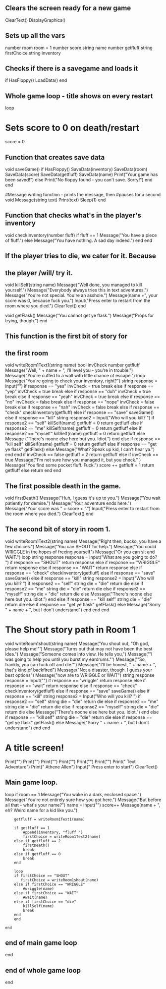 ## Clears the screen ready for a new game
ClearText()
DisplayGraphics()

## Sets up all the vars
number room
room = 1
number score
string name
number getfluff
string firstChoice
string inventory
    
## Checks if there is a savegame and loads it
if HasFloppy()
    LoadData()
    end
    
## Whole game loop - title shows on every restart    
loop

# Sets score to 0 on death/restart
score = 0

## Function that creates save data
void saveGame()
    if HasFloppy()
    SaveData(inventory)
    SaveData(room)
    SaveData(score)
    SaveData(getfluff)
    SaveData(name)
    Print("Your game has been saved!")
    else
    Print("No floppy found - you can't save. Sorry!")
    end
end

#Message writing function - prints the message, then
#pauses for a second
void Message(string text)
    Print(text)
    Sleep(1)
end

## Function that checks what's in the player's inventory
void checkInventory(number fluff)
    if fluff == 1
    Message("You have a piece of fluff.")
    else
    Message("You have nothing. A sad day indeed.")
    end
end

## If the player tries to die, we cater for it. Because
## the player /will/ try it.
void killSelf(string name)
    Message("Well done, you managed to kill yourself.")
    Message("Everybody always tries this in text adventures.")
    Message("You're not special. You're an asshole.")
    Message(name +", your score was 0, because fuck you.")
    Input("Press enter to restart from the room where you died.")
    ClearText()
end

void getFlask()
    Message("You cannot get ye flask.")
    Message("Props for trying, though.")
end

## This function is the first bit of story for 
## the first room    
void writeRoom1Text1(string name)
    bool invCheck
    number getfluff
    Message("Well, " + name + ", I'll level you - you're in trouble.")
    Message("You're cuffed to a wall with little chance of escape.")
    loop
    Message("You're going to check your inventory, right?")
    string response = Input("")
    if response == "yes"
    invCheck = true
    break
    else if response == "yep"
    invCheck = true
    break
    else if response == "duh"
    invCheck = true
    break
    else if response == "yeah"
    invCheck = true
    break
    else if response == "no"
    invCheck = false
    break
    else if response == "nope"
    invCheck = false
    break
    else if response == "nah"
    invCheck = false
    break
    else if response == "check"
    checkInventory(getfluff)
    else if response == "save"
    saveGame()
    else if response == "kill"
        string response2 = Input("Who will you kill? ")
        if response2 == "self"
        killSelf(name)
        getfluff = 0 
        return getfluff
        else if response2 == "me"
        killSelf(name)
        getfluff = 0 
        return getfluff
        else if response2 == "myself"
        killSelf(name)
        getfluff = 0 
        return getfluff
        else
        Message ("There's noone else here but you. Idiot.")
        end
    else if response == "kill self"
    killSelf(name)
    getfluff = 0 
    return getfluff
    else if response == "get ye flask"
    getFlask()
    else
    Message("What? Speak up kid, I can't hear ya.")
    end
    end
    if invCheck == false
        getfluff = 2
    return getfluff
    else if invCheck == true
    Message("I'm not sure how you managed it, but you check." )
    Message("You find some pocket fluff. Fuck.")
    score ++
    getfluff = 1
    return getfluff
    else
    return
    end
end

## The first possible death in the game.
void firstDeath()
    Message("Huh, I guess it's up to you.")
    Message("You wait patiently for demise.")
    Message("Your adventure ends here.")
    Message("Your score was " + score + ".")
    Input("Press enter to restart from the room where you died.")
    ClearText()
end

## The second bit of story in room 1.
void writeRoom1Text2(string name)
    Message("Right then, bucko, you have a few choices.")
    Message("You can SHOUT for help.")
    Message("You could WRIGGLE in the hopes of freeing yourself")
    Message("Or you can sit and WAIT.")
    loop
    string response
    response = Input("What are you going to do? ")
    if response == "SHOUT"
    return response
    else if response == "WRIGGLE"
    return response
    else if response == "WAIT"
    return response
    else if response == "check"
    checkInventory(getfluff)
    else if response == "save"
    saveGame()
    else if response == "kill"
        string response2 = Input("Who will you kill? ")
        if response2 == "self"
        string die = "die"
        return die
        else if response2 == "me"
        string die = "die"
        return die
        else if response2 == "myself"
        string die = "die"
        return die
        else
        Message("There's noone else here but you. Idiot.")
        end
    else if response == "kill self"
    string die = "die"
    return die 
    else if response == "get ye flask"
    getFlask()
    else
    Message("Sorry " + name + ", but I don't understand")
    end
    end
end

# The Shout story path in Room 1

void writeRoom1shout(string name)
    Message('You shout out, "Oh god, please help me!"')
    Message("Turns out that may not have been the best idea.")
    Message("Someone comes into view. He tells you,")
    Message('"I was going to help you until you burst my eardrums."')
    Message('"So, frankly, you can fuck off and die."') 
    Message("I'll be honest, " + name + ", that's kind of backfired")
    Message("Not a disaster, though. I guess your best options")
    Message("now are to WRIGGLE or WAIT")
    string response
    response = Input("")
    if response == "wriggle"
        return response
    else if response == "wait"
        return response
    else if response == "check"
        checkInventory(getfluff)
    else if response == "save"
        saveGame()
    else if response == "kill"
        string response2 = Input("Who will you kill? ")
        if response2 == "self"
        string die = "die"
        return die
        else if response2 == "me"
        string die = "die"
        return die
        else if response2 == "myself"
        string die = "die"
        return die
        else
        Message("There's noone else here but you. Idiot.")
        end
    else if response == "kill self"
    string die = "die"
    return die 
    else if response == "get ye flask"
    getFlask()
    else
    Message("Sorry " + name + ", but I don't understand")
    end
end

# A title screen!
Print("")
Print("")
Print("")
Print("")
Print("")
Print("")
Print("                         Text Adventure")
Print("                          Athene Allen")
Input("                      Press enter to start")
ClearText()



## Main game loop.
loop
    if room == 1
        Message("You wake in a dark, enclosed space.")
        Message("You're not entirely sure how you got here.")
        Message("But before all that - what's your name?")
        name = Input("")
        score++
        Message(name + ", eh? Weird name for a kid like you.")

        getfluff = writeRoom1Text1(name)

        if getfluff == 1
            Append(inventory, "fluff ")
            firstChoice = writeRoom1Text2(name)
        else if getfluff == 2
            firstDeath()
            break
        else if getfluff == 0
            break
        end
        
        loop
        if firstChoice == "SHOUT"
           firstChoice = writeRoom1shout(name)
        else if firstChoice == "WRIGGLE"
            #wriggle(name)
        else if firstChoice == "WAIT"
            #wait(name)
        else if firstChoice == "die"
            killSelf(name)
            break
        end
        end

    end
## end of main game loop    
end
## end of whole game loop
end